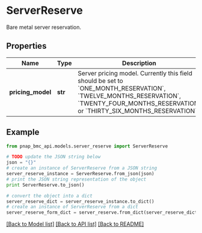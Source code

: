 # ServerReserve

Bare metal server reservation.

## Properties

Name | Type | Description | Notes
------------ | ------------- | ------------- | -------------
**pricing_model** | **str** | Server pricing model. Currently this field should be set to &#x60;ONE_MONTH_RESERVATION&#x60;, &#x60;TWELVE_MONTHS_RESERVATION&#x60;, &#x60;TWENTY_FOUR_MONTHS_RESERVATION&#x60; or &#x60;THIRTY_SIX_MONTHS_RESERVATION&#x60;. | 

## Example

```python
from pnap_bmc_api.models.server_reserve import ServerReserve

# TODO update the JSON string below
json = "{}"
# create an instance of ServerReserve from a JSON string
server_reserve_instance = ServerReserve.from_json(json)
# print the JSON string representation of the object
print ServerReserve.to_json()

# convert the object into a dict
server_reserve_dict = server_reserve_instance.to_dict()
# create an instance of ServerReserve from a dict
server_reserve_form_dict = server_reserve.from_dict(server_reserve_dict)
```
[[Back to Model list]](../README.md#documentation-for-models) [[Back to API list]](../README.md#documentation-for-api-endpoints) [[Back to README]](../README.md)


